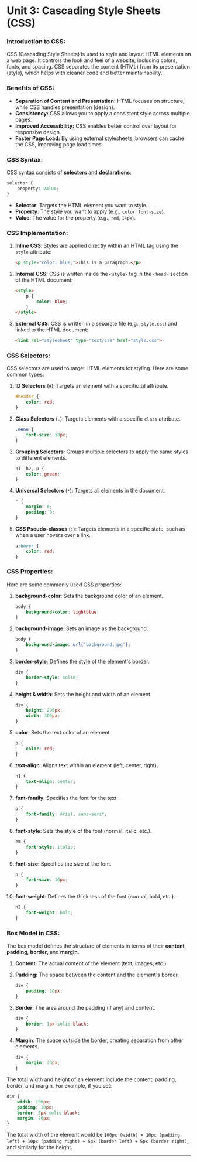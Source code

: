 # Unit 3: Cascading Style Sheets (CSS)



### **Introduction to CSS:**
CSS (Cascading Style Sheets) is used to style and layout HTML elements on a web page. It controls the look and feel of a website, including colors, fonts, and spacing. CSS separates the content (HTML) from its presentation (style), which helps with cleaner code and better maintainability.

### **Benefits of CSS:**
- **Separation of Content and Presentation:** HTML focuses on structure, while CSS handles presentation (design).
- **Consistency:** CSS allows you to apply a consistent style across multiple pages.
- **Improved Accessibility:** CSS enables better control over layout for responsive design.
- **Faster Page Load:** By using external stylesheets, browsers can cache the CSS, improving page load times.

### **CSS Syntax:**
CSS syntax consists of **selectors** and **declarations**:
```css
selector {
    property: value;
}
```
- **Selector**: Targets the HTML element you want to style.
- **Property**: The style you want to apply (e.g., `color`, `font-size`).
- **Value**: The value for the property (e.g., `red`, `14px`).

### **CSS Implementation:**
1. **Inline CSS**: Styles are applied directly within an HTML tag using the `style` attribute:
   ```html
   <p style="color: blue;">This is a paragraph.</p>
   ```
2. **Internal CSS**: CSS is written inside the `<style>` tag in the `<head>` section of the HTML document:
   ```html
   <style>
       p {
           color: blue;
       }
   </style>
   ```
3. **External CSS**: CSS is written in a separate file (e.g., `style.css`) and linked to the HTML document:
   ```html
   <link rel="stylesheet" type="text/css" href="style.css">
   ```

### **CSS Selectors:**
CSS selectors are used to target HTML elements for styling. Here are some common types:

1. **ID Selectors** (`#`): Targets an element with a specific `id` attribute.
   ```css
   #header {
       color: red;
   }
   ```

2. **Class Selectors** (`.`): Targets elements with a specific `class` attribute.
   ```css
   .menu {
       font-size: 18px;
   }
   ```

3. **Grouping Selectors**: Groups multiple selectors to apply the same styles to different elements.
   ```css
   h1, h2, p {
       color: green;
   }
   ```

4. **Universal Selectors** (`*`): Targets all elements in the document.
   ```css
   * {
       margin: 0;
       padding: 0;
   }
   ```

5. **CSS Pseudo-classes** (`:`): Targets elements in a specific state, such as when a user hovers over a link.
   ```css
   a:hover {
       color: red;
   }
   ```

### **CSS Properties:**
Here are some commonly used CSS properties:

1. **background-color**: Sets the background color of an element.
   ```css
   body {
       background-color: lightblue;
   }
   ```

2. **background-image**: Sets an image as the background.
   ```css
   body {
       background-image: url('background.jpg');
   }
   ```

3. **border-style**: Defines the style of the element's border.
   ```css
   div {
       border-style: solid;
   }
   ```

4. **height & width**: Sets the height and width of an element.
   ```css
   div {
       height: 200px;
       width: 300px;
   }
   ```

5. **color**: Sets the text color of an element.
   ```css
   p {
       color: red;
   }
   ```

6. **text-align**: Aligns text within an element (left, center, right).
   ```css
   h1 {
       text-align: center;
   }
   ```

7. **font-family**: Specifies the font for the text.
   ```css
   p {
       font-family: Arial, sans-serif;
   }
   ```

8. **font-style**: Sets the style of the font (normal, italic, etc.).
   ```css
   em {
       font-style: italic;
   }
   ```

9. **font-size**: Specifies the size of the font.
   ```css
   p {
       font-size: 16px;
   }
   ```

10. **font-weight**: Defines the thickness of the font (normal, bold, etc.).
    ```css
    h2 {
        font-weight: bold;
    }
    ```

### **Box Model in CSS:**
The box model defines the structure of elements in terms of their **content**, **padding**, **border**, and **margin**.

1. **Content**: The actual content of the element (text, images, etc.).
2. **Padding**: The space between the content and the element's border.
   ```css
   div {
       padding: 10px;
   }
   ```

3. **Border**: The area around the padding (if any) and content.
   ```css
   div {
       border: 1px solid black;
   }
   ```

4. **Margin**: The space outside the border, creating separation from other elements.
   ```css
   div {
       margin: 20px;
   }
   ```

The total width and height of an element include the content, padding, border, and margin. For example, if you set:
```css
div {
    width: 100px;
    padding: 10px;
    border: 5px solid black;
    margin: 20px;
}
```
The total width of the element would be `100px (width) + 10px (padding left) + 10px (padding right) + 5px (border left) + 5px (border right)`, and similarly for the height.

---
